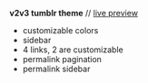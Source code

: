**v2v3 tumblr theme** // [live preview](https://btprvwv2v3.tumblr.com)
* customizable colors
* sidebar
* 4 links, 2 are customizable
* permalink pagination
* permalink sidebar

